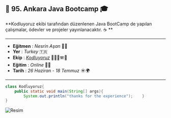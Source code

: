 ##  🚀 95. Ankara Java Bootcamp 🎓

**Kodluyoruz ekibi tarafından düzenlenen Java BootCamp de yapılan çalışmalar, ödevler ve projeler yayınlanacaktır. ☕️ **

----

* **Eğitmen** : *Nesrin Aşan* 👩‍🏫
* **Yer** : *Turkey* 🇹🇷
* **Ekip** : [*Kodluyoruz*](https://www.kodluyoruz.org) 🎷🥁🎸🪗🎪
* **Eğitim** : *Online* 👨‍💻
* **Tarih** :  *26 Haziran - 18 Temmuz* ☀️🌍

---



```java
class Kodluyoruz{
	public static void main(String[] args){
		System.out.println("thanks for the experience");	}
}
```



![Resim](https://media.kommunity.com/communities/kodluyoruz/17637/27971846_748761281998348_2999043640998413504_n.png?p=community-800)